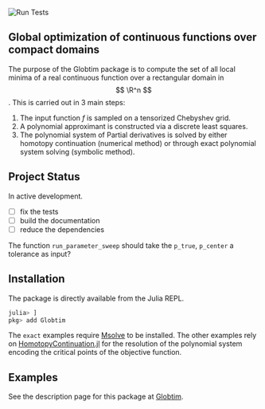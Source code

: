 ![Run Tests](https://github.com/gescholt/globtim.jl/actions/workflows/test.yml/badge.svg)

## Global optimization of continuous functions over compact domains

The purpose of the Globtim package is to compute the set of all local minima of a real continuous function over a rectangular domain in $$ \R^n $$. This is carried out in 3 main steps:


1. The input function $f$ is sampled on a tensorized Chebyshev grid.
2. A polynomial approximant is constructed via a discrete least squares.
3. The polynomial system of Partial derivatives is solved by either homotopy continuation (numerical  method) or through exact polynomial system solving (symbolic method).

## Project Status

In active development.

- [ ] fix the tests
- [ ] build the documentation
- [ ] reduce the dependencies

The function `run_parameter_sweep` should take the `p_true`, `p_center` a tolerance as input? 

## Installation

The package is directly available from the Julia REPL.

```julia
julia> ]
pkg> add Globtim
```

The `exact` examples require [Msolve](https://msolve.lip6.fr/) to be installed. 
The other examples rely on [HomotopyContinuation.jl](https://www.juliahomotopycontinuation.org/) for the resolution of the polynomial system encoding the critical points of the objective function. 

## Examples


See the description page for this package at [Globtim](https://gescholt.github.io/globtim).
